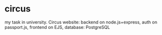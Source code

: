 # circus
my task in university. 
Circus website: backend on node.js+express, auth on passport.js, frontend on EJS, database: PostgreSQL
